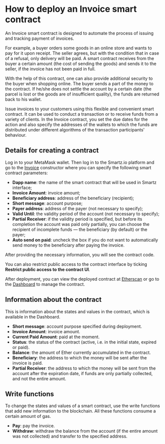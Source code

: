# How to deploy an Invoice smart contract

An Invoice smart contract is designed to automate the process of issuing and tracking payment of invoices.

For example, a buyer orders some goods in an online store and wants to pay for it upon receipt. The seller agrees, but with the condition that in case of a refusal, only delivery will be paid. A smart contract receives from the buyer a certain amount (the cost of sending the goods) and sends it to the seller, if the invoice has not been paid in full.

With the help of this contract, one can also provide additional security to the buyer when shopping online. The buyer sends a part of the money to the contract. If he/she does not settle the account by a certain date (the parcel is lost or the goods are of insufficient quality), the funds are returned back to his wallet.

Issue invoices to your customers using this flexible and convenient smart contract. It can be used to conduct a transaction or to receive funds from a variety of clients. In the Invoice contract, you set the due dates for the action and also specify the addresses of the wallets to which the funds are distributed under different algorithms of the transaction participants' behaviour.

## Details for creating a contract

Log in to your MetaMask wallet. Then log in to the Smartz.io platform and go to the [Invoice](https://smartz.io/deploy/8907c7a43ee39ec8d4d6bb26/) constructor where you can specify the following smart contract parameters:

* **Dapp name**: the name of the smart contract that will be used in Smartz interface;
* **Invoice Amount**: invoice amount;
* **Beneficiary address**: address of the beneficiary (recipient);
* **Short message**: account purpose;
* **Payer address**: address of the payer (not necessary to specify);
* **Valid Until**: the validity period of the account (not necessary to specify);
* **Partial Receiver**: if the validity period is specified, but before its completion the account was paid only partially, you can choose the recipient of incomplete funds — the beneficiary (by default) or the payer;
* **Auto send on paid**: uncheck the box if you do not want to automatically send money to the beneficiary after paying the invoice.

After providing the necessary information, you will see the contract code. 

You can also restrict public access to the contract interface by ticking **Restrict public access to the contract UI**. 

After deployment, you can view the deployed contract at [Etherscan](https://etherscan.io/) or go to the [Dashboard](https://smartz.io/dashboard) to manage the contract.

## Information about the contract

This is information about the states and values in the contract, which is available in the Dashboard. 

* **Short message**: account purpose specified during deployment.
* **Invoice Amount**: invoice amount.
* **Current Paid Amount**: paid at the moment. 
* **Status**: the status of the contract (active, i.e. in the initial state, expired or paid).
* **Balance**: the amount of Ether currently accumulated in the contract.
* **Beneficiary**: the address to which the money will be sent after the invoice is paid.
* **Partial Receiver**: the address to which the money will be sent from the account after the expiration date, if funds are only partially collected, and not the entire amount.

## Write functions 

To change the states and values of a smart contract, use the write functions that add new information to the blockchain. All these functions consume a certain amount of gas.

* **Pay**: pay the invoice.
* **Withdraw**: withdraw the balance from the account (if the entire amount was not collected) and transfer to the specified address.

